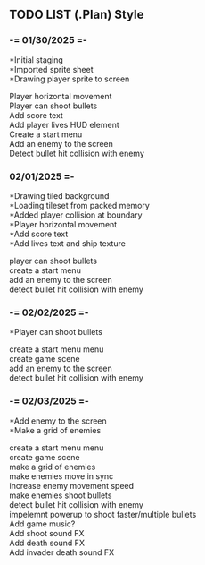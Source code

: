 ## TODO LIST (.Plan) Style 

### -= 01/30/2025 =-

*Initial staging  
*Imported sprite sheet  
*Drawing player sprite to screen  

Player horizontal movement  
Player can shoot bullets  
Add score text  
Add player lives HUD element  
Create a start menu  
Add an enemy to the screen  
Detect bullet hit collision with enemy  

### 02/01/2025 =-

*Drawing tiled background  
*Loading tileset from packed memory  
*Added player collision at boundary  
*Player horizontal movement  
*Add score text  
*Add lives text and ship texture  

player can shoot bullets  
create a start menu  
add an enemy to the screen  
detect bullet hit collision with enemy  


### -= 02/02/2025 =-

*Player can shoot bullets  

create a start menu menu  
create game scene  
add an enemy to the screen  
detect bullet hit collision with enemy  


### -= 02/03/2025 =-

*Add enemy to the screen  
*Make a grid of enemies  

create a start menu menu  
create game scene  
make a grid of enemies  
make enemies move in sync  
increase enemy movement speed  
make enemies shoot bullets  
detect bullet hit collision with enemy  
impelemnt powerup to shoot faster/multiple bullets  
Add game music?  
Add shoot sound FX  
Add death sound FX  
Add invader death sound FX  


